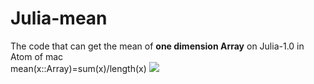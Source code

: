 # Julia-mean
The code that can get the mean of **one dimension Array** on Julia-1.0 in Atom of mac  
mean(x::Array)=sum(x)/length(x)
![](Julia-mean/m1.png)

